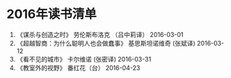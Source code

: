 # 2016年读书清单

1. 《谋杀与创造之时》 劳伦斯布洛克 （吕中莉译）   2016-03-01
2. 《超越智商：为什么聪明人也会做蠢事》 基思斯坦诺维奇 (张斌译) 2016-03-12
3. 《看不见的城市》 卡尔维诺 (张密译)  2016-03-31
4. 《教室外的视野》 番红花（台） 2016-04-23
